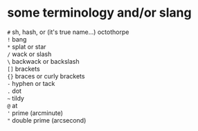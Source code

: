 # some terminology and/or slang

`#` sh, hash, or (it's true name...) octothorpe\
`!` bang\
`*` splat or star\
`/` wack or slash\
`\` backwack or backslash\
`[]` brackets\
`{}` braces or curly brackets\
`-` hyphen or tack\
`.` dot\
`~` tildy\
`@` at\
`'` prime (arcminute)\
`"` double prime (arcsecond)



